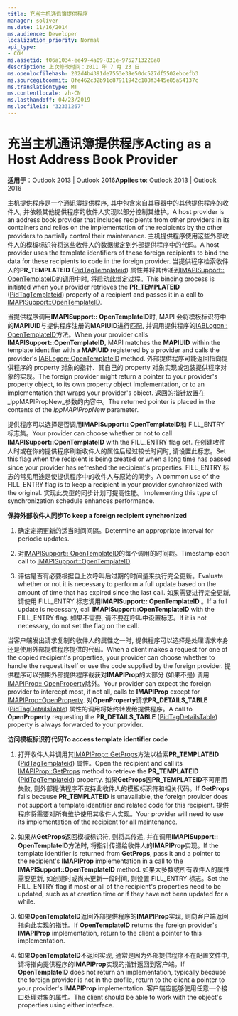 ```yaml
---
title: 充当主机通讯簿提供程序
manager: soliver
ms.date: 11/16/2014
ms.audience: Developer
localization_priority: Normal
api_type:
- COM
ms.assetid: f06a1034-ee49-4a09-831e-9752713228a8
description: 上次修改时间：2011 年 7 月 23 日
ms.openlocfilehash: 202d4b4391de7553e39e50dc527df5502ebcefb3
ms.sourcegitcommit: 8fe462c32b91c87911942c188f3445e85a54137c
ms.translationtype: MT
ms.contentlocale: zh-CN
ms.lasthandoff: 04/23/2019
ms.locfileid: "32331267"
---
```

# <a name="acting-as-a-host-address-book-provider"></a><span data-ttu-id="931da-103">充当主机通讯簿提供程序</span><span class="sxs-lookup"><span data-stu-id="931da-103">Acting as a Host Address Book Provider</span></span>

  
  
<span data-ttu-id="931da-104">**适用于**：Outlook 2013 | Outlook 2016</span><span class="sxs-lookup"><span data-stu-id="931da-104">**Applies to**: Outlook 2013 | Outlook 2016</span></span> 
  
<span data-ttu-id="931da-105">主机提供程序是一个通讯簿提供程序, 其中包含来自其容器中的其他提供程序的收件人, 并依赖其他提供程序的收件人实现以部分控制其维护。</span><span class="sxs-lookup"><span data-stu-id="931da-105">A host provider is an address book provider that includes recipients from other providers in its containers and relies on the implementation of the recipients by the other providers to partially control their maintenance.</span></span> <span data-ttu-id="931da-106">主机提供程序使用这些外部收件人的模板标识符将这些收件人的数据绑定到外部提供程序中的代码。</span><span class="sxs-lookup"><span data-stu-id="931da-106">A host provider uses the template identifiers of these foreign recipients to bind the data for these recipients to code in the foreign provider.</span></span> <span data-ttu-id="931da-107">当提供程序检索收件人的**PR_TEMPLATEID** ([PidTagTemplateid](pidtagtemplateid-canonical-property.md)) 属性并将其传递到[IMAPISupport:: OpenTemplateID](imapisupport-opentemplateid.md)的调用中时, 将启动此绑定过程。</span><span class="sxs-lookup"><span data-stu-id="931da-107">This binding process is initiated when your provider retrieves the **PR_TEMPLATEID** ([PidTagTemplateid](pidtagtemplateid-canonical-property.md)) property of a recipient and passes it in a call to [IMAPISupport::OpenTemplateID](imapisupport-opentemplateid.md).</span></span> 
  
<span data-ttu-id="931da-108">当提供程序调用**IMAPISupport:: OpenTemplateID**时, MAPI 会将模板标识符中的**MAPIUID**与提供程序注册的**MAPIUID**进行匹配, 并调用提供程序的[IABLogon:: OpenTemplateID](iablogon-opentemplateid.md)方法。</span><span class="sxs-lookup"><span data-stu-id="931da-108">When your provider calls **IMAPISupport::OpenTemplateID**, MAPI matches the **MAPIUID** within the template identifier with a **MAPIUID** registered by a provider and calls the provider's [IABLogon::OpenTemplateID](iablogon-opentemplateid.md) method.</span></span> <span data-ttu-id="931da-109">外部提供程序可能返回指向提供程序的 property 对象的指针、其自己的 property 对象实现或包装提供程序对象的实现。</span><span class="sxs-lookup"><span data-stu-id="931da-109">The foreign provider might return a pointer to your provider's property object, to its own property object implementation, or to an implementation that wraps your provider's object.</span></span> <span data-ttu-id="931da-110">返回的指针放置在_lppMAPIPropNew_参数的内容中。</span><span class="sxs-lookup"><span data-stu-id="931da-110">The returned pointer is placed in the contents of the  _lppMAPIPropNew_ parameter.</span></span> 
  
<span data-ttu-id="931da-111">提供程序可以选择是否调用**IMAPISupport:: OpenTemplateID**和 FILL_ENTRY 标志集。</span><span class="sxs-lookup"><span data-stu-id="931da-111">Your provider can choose whether or not to call **IMAPISupport::OpenTemplateID** with the FILL_ENTRY flag set.</span></span> <span data-ttu-id="931da-112">在创建收件人时或在你的提供程序刷新收件人的属性后经过较长时间时, 请设置此标志。</span><span class="sxs-lookup"><span data-stu-id="931da-112">Set this flag when the recipient is being created or when a long time has passed since your provider has refreshed the recipient's properties.</span></span> <span data-ttu-id="931da-113">FILL_ENTRY 标志的常见用途是使提供程序中的收件人与原始的同步。</span><span class="sxs-lookup"><span data-stu-id="931da-113">A common use of the FILL_ENTRY flag is to keep a recipient in your provider synchronized with the original.</span></span> <span data-ttu-id="931da-114">实现此类型的同步计划可提高性能。</span><span class="sxs-lookup"><span data-stu-id="931da-114">Implementing this type of synchronization schedule enhances performance.</span></span> 
  
 <span data-ttu-id="931da-115">**保持外部收件人同步**</span><span class="sxs-lookup"><span data-stu-id="931da-115">**To keep a foreign recipient synchronized**</span></span>
  
1. <span data-ttu-id="931da-116">确定定期更新的适当时间间隔。</span><span class="sxs-lookup"><span data-stu-id="931da-116">Determine an appropriate interval for periodic updates.</span></span> 
    
2. <span data-ttu-id="931da-117">对[IMAPISupport:: OpenTemplateID](imapisupport-opentemplateid.md)的每个调用的时间戳。</span><span class="sxs-lookup"><span data-stu-id="931da-117">Timestamp each call to [IMAPISupport::OpenTemplateID](imapisupport-opentemplateid.md).</span></span> 
    
3. <span data-ttu-id="931da-118">评估是否有必要根据自上次呼叫后过期的时间量来执行完全更新。</span><span class="sxs-lookup"><span data-stu-id="931da-118">Evaluate whether or not it is necessary to perform a full update based on the amount of time that has expired since the last call.</span></span> <span data-ttu-id="931da-119">如果需要进行完全更新, 请使用 FILL_ENTRY 标志调用**IMAPISupport:: OpenTemplateID** 。</span><span class="sxs-lookup"><span data-stu-id="931da-119">If a full update is necessary, call **IMAPISupport::OpenTemplateID** with the FILL_ENTRY flag.</span></span> <span data-ttu-id="931da-120">如果不需要, 请不要在呼叫中设置标志。</span><span class="sxs-lookup"><span data-stu-id="931da-120">If it is not necessary, do not set the flag on the call.</span></span> 
    
<span data-ttu-id="931da-121">当客户端发出请求复制的收件人的属性之一时, 提供程序可以选择是处理请求本身还是使用外部提供程序提供的代码。</span><span class="sxs-lookup"><span data-stu-id="931da-121">When a client makes a request for one of the copied recipient's properties, your provider can choose whether to handle the request itself or use the code supplied by the foreign provider.</span></span> <span data-ttu-id="931da-122">提供程序可以预期外部提供程序截获对**IMAPIProp**的大部分 (如果不是) 调用[IMAPIProp:: OpenProperty](imapiprop-openproperty.md)除外。</span><span class="sxs-lookup"><span data-stu-id="931da-122">Your provider can expect the foreign provider to intercept most, if not all, calls to **IMAPIProp** except for [IMAPIProp::OpenProperty](imapiprop-openproperty.md).</span></span> <span data-ttu-id="931da-123">对**OpenProperty**请求**PR_DETAILS_TABLE** ([PidTagDetailsTable](pidtagdetailstable-canonical-property.md)) 属性的调用将始终转发给提供程序。</span><span class="sxs-lookup"><span data-stu-id="931da-123">A call to **OpenProperty** requesting the **PR_DETAILS_TABLE** ([PidTagDetailsTable](pidtagdetailstable-canonical-property.md)) property is always forwarded to your provider.</span></span>
  
 <span data-ttu-id="931da-124">**访问模板标识符代码**</span><span class="sxs-lookup"><span data-stu-id="931da-124">**To access template identifier code**</span></span>
  
1. <span data-ttu-id="931da-125">打开收件人并调用其[IMAPIProp:: GetProps](imapiprop-getprops.md)方法以检索**PR_TEMPLATEID** ([PidTagTemplateid](pidtagtemplateid-canonical-property.md)) 属性。</span><span class="sxs-lookup"><span data-stu-id="931da-125">Open the recipient and call its [IMAPIProp::GetProps](imapiprop-getprops.md) method to retrieve the **PR_TEMPLATEID** ([PidTagTemplateid](pidtagtemplateid-canonical-property.md)) property.</span></span> <span data-ttu-id="931da-126">如果**GetProps**因**PR_TEMPLATEID**不可用而失败, 则外部提供程序不支持此收件人的模板标识符和相关代码。</span><span class="sxs-lookup"><span data-stu-id="931da-126">If **GetProps** fails because **PR_TEMPLATEID** is unavailable, the foreign provider does not support a template identifier and related code for this recipient.</span></span> <span data-ttu-id="931da-127">提供程序将需要对所有维护使用其收件人实现。</span><span class="sxs-lookup"><span data-stu-id="931da-127">Your provider will need to use its implementation of the recipient for all maintenance.</span></span> 
    
2. <span data-ttu-id="931da-128">如果从**GetProps**返回模板标识符, 则将其传递, 并在调用**IMAPISupport:: OpenTemplateID**方法时, 将指针传递给收件人的**IMAPIProp**实现。</span><span class="sxs-lookup"><span data-stu-id="931da-128">If the template identifier is returned from **GetProps**, pass it and a pointer to the recipient's **IMAPIProp** implementation in a call to the **IMAPISupport::OpenTemplateID** method.</span></span> <span data-ttu-id="931da-129">如果大多数或所有收件人的属性需要更新, 如创建时或尚未更新一段时间, 则设置 FILL_ENTRY 标志。</span><span class="sxs-lookup"><span data-stu-id="931da-129">Set the FILL_ENTRY flag if most or all of the recipient's properties need to be updated, such as at creation time or if they have not been updated for a while.</span></span> 
    
3. <span data-ttu-id="931da-130">如果**OpenTemplateID**返回外部提供程序的**IMAPIProp**实现, 则向客户端返回指向此实现的指针。</span><span class="sxs-lookup"><span data-stu-id="931da-130">If **OpenTemplateID** returns the foreign provider's **IMAPIProp** implementation, return to the client a pointer to this implementation.</span></span> 
    
4. <span data-ttu-id="931da-131">如果**OpenTemplateID**不返回实现, 通常是因为外部提供程序不在配置文件中, 请将指向提供程序的**IMAPIProp**实现的指针返回到客户端。</span><span class="sxs-lookup"><span data-stu-id="931da-131">If **OpenTemplateID** does not return an implementation, typically because the foreign provider is not in the profile, return to the client a pointer to your provider's **IMAPIProp** implementation.</span></span> <span data-ttu-id="931da-132">客户端应能够使用任意一个接口处理对象的属性。</span><span class="sxs-lookup"><span data-stu-id="931da-132">The client should be able to work with the object's properties using either interface.</span></span> 
    


